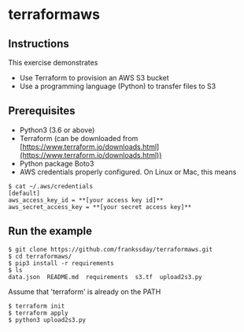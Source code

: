 # terraformaws

## Instructions
This exercise demonstrates
- Use Terraform to provision an AWS S3 bucket
- Use a programming language (Python) to transfer files to S3

## Prerequisites
- Python3 (3.6 or above)
- Terraform  (can be downloaded from [https://www.terraform.io/downloads.html](https://www.terraform.io/downloads.html))
- Python package Boto3
- AWS credentials properly configured. On Linux or Mac, this means
``` 
$ cat ~/.aws/credentials
[default]
aws_access_key_id = **[your access key id]**
aws_secret_access_key = **[your secret access key]**
```

## Run the example
```
$ git clone https://github.com/frankssday/terraformaws.git
$ cd terraformaws/
$ pip3 install -r requirements
$ ls
data.json  README.md  requirements  s3.tf  upload2s3.py
```

Assume that 'terraform' is already on the PATH
```
$ terraform init
$ terraform apply
$ python3 upload2s3.py
```

